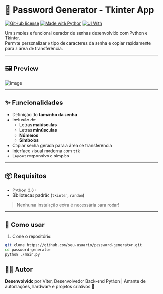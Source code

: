 # 🔐 Password Generator - Tkinter App

[![GitHub license](https://img.shields.io/github/license/Vitorugz/PasswordGenerator)](./LICENSE)
[![Made with Python](https://img.shields.io/badge/Made%20with-Python-blue?logo=python)](https://www.python.org/)
[![UI WIth](https://img.shields.io/badge/Tkinter-blue?logo=tkinter)](https://docs.python.org/3/library/tkinter.html)

Um simples e funcional gerador de senhas desenvolvido com Python e Tkinter.  
Permite personalizar o tipo de caracteres da senha e copiar rapidamente para a área de transferência.

---

## 🖼️ Preview

![image](https://github.com/user-attachments/assets/7b7a3334-b06e-4111-a603-9094c4641604)

---

## ✨ Funcionalidades

- Definição do **tamanho da senha**
- Inclusão de:
  - Letras **maiúsculas**
  - Letras **minúsculas**
  - **Números**
  - **Símbolos**
- Copiar senha gerada para a área de transferência
- Interface visual moderna com `ttk`
- Layout responsivo e simples

---

## 📦 Requisitos

- Python 3.8+
- Bibliotecas padrão (`tkinter`, `random`)

> Nenhuma instalação extra é necessária para rodar!

---

## 🚀 Como usar

1. Clone o repositório:

```bash
git clone https://github.com/seu-usuario/password-generator.git
cd password-generator
python ./main.py
```

## 👨‍💻 Autor
**Desenvolvido** por Vitor,
Desenvolvedor Back-end Python | Amante de automações, hardware e projetos criativos 🚀
